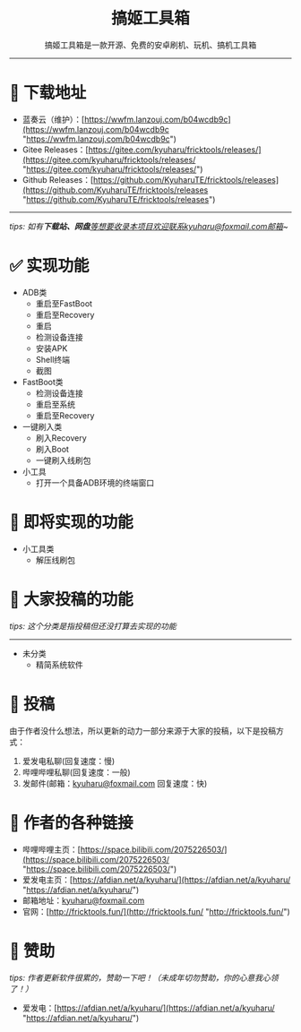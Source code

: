 <h1 align="center">搞姬工具箱</h1>

<div align="center">
搞姬工具箱是一款开源、免费的安卓刷机、玩机、搞机工具箱
</div>

------------


# 💖 下载地址
- 蓝奏云（维护）：[https://wwfm.lanzouj.com/b04wcdb9c](https://wwfm.lanzouj.com/b04wcdb9c "https://wwfm.lanzouj.com/b04wcdb9c")
- Gitee Releases：[https://gitee.com/kyuharu/fricktools/releases/](https://gitee.com/kyuharu/fricktools/releases/ "https://gitee.com/kyuharu/fricktools/releases/")
- Github Releases：[https://github.com/KyuharuTE/fricktools/releases](https://github.com/KyuharuTE/fricktools/releases "https://github.com/KyuharuTE/fricktools/releases")

------------

*tips: 如有**下载站、网盘**等想要收录本项目欢迎联系kyuharu@foxmail.com邮箱~*

# ✅ 实现功能
- ADB类
  - 重启至FastBoot
  - 重启至Recovery
  - 重启
  - 检测设备连接
  - 安装APK
  - Shell终端
  - 截图
- FastBoot类
  - 检测设备连接 
  - 重启至系统
  - 重启至Recovery
- 一键刷入类
  - 刷入Recovery
  - 刷入Boot
  - 一键刷入线刷包
- 小工具
  - 打开一个具备ADB环境的终端窗口

# 💝 即将实现的功能
- 小工具类
  - 解压线刷包

# 🔶 大家投稿的功能
*tips: 这个分类是指投稿但还没打算去实现的功能*

------------

- 未分类
  - 精简系统软件

# 💌 投稿
由于作者没什么想法，所以更新的动力一部分来源于大家的投稿，以下是投稿方式：
1. 爱发电私聊(回复速度：慢)
2. 哔哩哔哩私聊(回复速度：一般)
3. 发邮件(邮箱：kyuharu@foxmail.com 回复速度：快)

# 🔗 作者的各种链接
- 哔哩哔哩主页：[https://space.bilibili.com/2075226503/](https://space.bilibili.com/2075226503/ "https://space.bilibili.com/2075226503/")
- 爱发电主页：[https://afdian.net/a/kyuharu/](https://afdian.net/a/kyuharu/ "https://afdian.net/a/kyuharu/")
- 邮箱地址：kyuharu@foxmail.com
- 官网：[http://fricktools.fun/](http://fricktools.fun/ "http://fricktools.fun/")

# 🧡 赞助
*tips: 作者更新软件很累的，赞助一下吧！（未成年切勿赞助，你的心意我心领了！）*
- 爱发电：[https://afdian.net/a/kyuharu/](https://afdian.net/a/kyuharu/ "https://afdian.net/a/kyuharu/")

